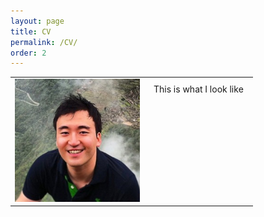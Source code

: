 ```yaml
---
layout: page
title: CV
permalink: /CV/
order: 2
---
```

<table>
    <tr>
        <td><img src="/images/JinHyunCheong.jpg" width="200"></td>
    	<td style="padding: 10px 15px; vertical-align: top;"> This is what I look like </td>
    </tr>
</table>




